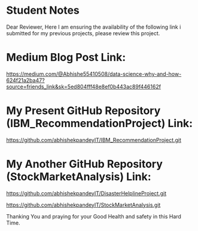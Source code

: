 # Student Notes 

Dear Reviewer,
Here I am ensuring the availability of the following link i submitted for my previous projects, please review this project.

# Medium Blog Post Link:

https://medium.com/@Abhishe55410508/data-science-why-and-how-624f21a2ba47?source=friends_link&sk=5ed804fff48e8ef0b443ac89f446162f


# My Present GitHub Repository (IBM_RecommendationProject) Link:
https://github.com/abhishekpandeyIT/IBM_RecommendationProject.git


# My Another GitHub Repository (StockMarketAnalysis) Link:

https://github.com/abhishekpandeyIT/DisasterHelplineProject.git

https://github.com/abhishekpandeyIT/StockMarketAnalysis.git


Thanking You and praying for your Good Health and safety in this Hard Time.